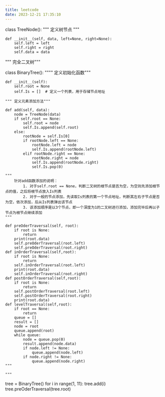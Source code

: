 ```yaml
---
title: leetcode
date: 2023-12-21 17:35:10
---
```

class TreeNode():
    """
        定义树节点
    """

    def __init__(self, data, left=None, right=None):
        self.left = left
        self.right = right
        self.data = data


""" 完全二叉树"""


class BinaryTree():
    """" 定义初始化函数"""

    def __init__(self):
        self.root = None
        self.Is = []  # 定义一个列表，用于存储节点地址

    """ 定义元素添加方法"""

    def add(self, data):
        node = TreeNode(data)
        if self.root == None:
            self.root = node
            self.Is.append(self.root)
        else:
            rootNode = self.Is[0]
            if rootNode.left == None:
                rootNode.left = node
                self.Is.append(rootNode.left)
            elif rootNode.right == None:
                rootNode.right = node
                self.Is.append(rootNode.right)
                self.Is.pop(0)

    """
        针对add函数添加的说明：
            1. 对于self.root == None，判断二叉树的根节点是否为空，为空则先添加根节点的值，之后将根节点放入Is列表
            2. 对于一般的节点添加，先读取Is列表的第一个节点地址，判断其左右子节点是否为空，依次添加，后从Is列表弹出该节点
            3. 该添加顺序是以3个节点，即一个深度为1的二叉树进行添加，添加完毕后再以子节点为根节点继续添加
    """

    def preOderTraversal(self, root):
        if root is None:
            return
        print(root.data)
        self.preOderTraversal(root.left)
        self.preOderTraversal(root.right)
    def inOrderTraversal(self,root):
        if root is None:
            return
        self.inOrderTraversal(root.left)
        print(root.data)
        self.inOrderTraversal(root.right)
    def postOrderTraversal(self,root):
        if root is None:
            return
        self.postOrderTraversal(root.left)
        self.postOrderTraversal(root.right)
        print(root.data)
    def levelTraversal(self,root):
        if root == None:
            return
        queue = []
        result = []
        node = root
        queue.append(root)
        while queue:
            node = queue.pop(0)
            result.append(node.data)
            if node.left != None:
                queue.append(node.left)
            if node.right != None:
                queue.append(node.right)
    """
        
    """
tree = BinaryTree()
for i in range(1, 11):
    tree.add(i)
tree.preOderTraversal(tree.root)
